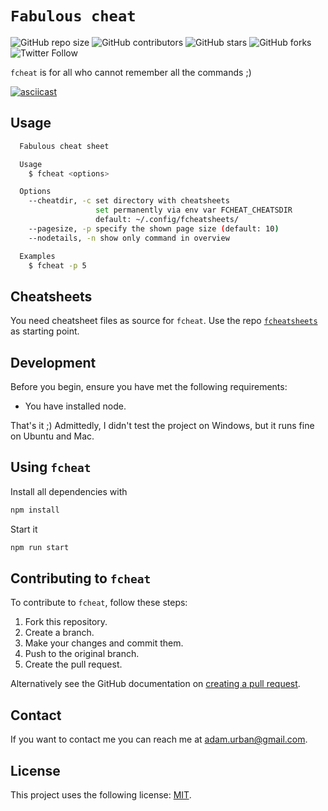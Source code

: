 # `Fabulous cheat`

![GitHub repo size](https://img.shields.io/github/repo-size/urbanisierung/fcheat)
![GitHub contributors](https://img.shields.io/github/contributors/urbanisierung/fcheat)
![GitHub stars](https://img.shields.io/github/stars/urbanisierung/fcheat?style=social)
![GitHub forks](https://img.shields.io/github/forks/urbanisierung/fcheat?style=social)
![Twitter Follow](https://img.shields.io/twitter/follow/urbanisierung?style=social)

`fcheat` is for all who cannot remember all the commands ;)

[![asciicast](https://asciinema.org/a/289687.svg)](https://asciinema.org/a/289687)

## Usage

```bash
  Fabulous cheat sheet

  Usage
    $ fcheat <options>

  Options
    --cheatdir, -c set directory with cheatsheets
                   set permanently via env var FCHEAT_CHEATSDIR
                   default: ~/.config/fcheatsheets/
    --pagesize, -p specify the shown page size (default: 10)
    --nodetails, -n show only command in overview

  Examples
    $ fcheat -p 5
```

## Cheatsheets

You need cheatsheet files as source for `fcheat`. Use the repo [`fcheatsheets`](https://github.com/urbanisierung/fcheatsheets) as starting point.

## Development

Before you begin, ensure you have met the following requirements:

- You have installed node.

That's it ;) Admittedly, I didn't test the project on Windows, but it runs fine on Ubuntu and Mac.

## Using `fcheat`

Install all dependencies with

```bash
npm install
```

Start it

```bash
npm run start
```

## Contributing to `fcheat`

To contribute to `fcheat`, follow these steps:

1. Fork this repository.
2. Create a branch.
3. Make your changes and commit them.
4. Push to the original branch.
5. Create the pull request.

Alternatively see the GitHub documentation on [creating a pull request](https://help.github.com/en/github/collaborating-with-issues-and-pull-requests/creating-a-pull-request).

## Contact

If you want to contact me you can reach me at [adam.urban@gmail.com](mailto:adamurban@gmail.com).

## License

This project uses the following license: [MIT](./MIT.md).
